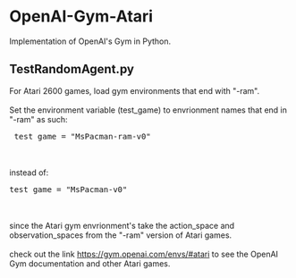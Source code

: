 # OpenAI-Gym-Atari
Implementation of OpenAI's Gym in Python.
<div>
  <h2>TestRandomAgent.py</h2>
  <p>
    For Atari 2600 games, load gym environments that end with "-ram". <br> <br>
    Set the environment variable (test_game) to envrionment names that end in "-ram" as such: <pre> test_game = "MsPacman-ram-v0" </pre> <br><br>
    instead of:<pre>test_game = "MsPacman-v0"</pre> <br><br>
    since the Atari gym envrionment's take the action_space and observation_spaces from the "-ram" version of Atari games. <br><br>
check out the link <a href="https://gym.openai.com/envs/#atari" placeholder="here">https://gym.openai.com/envs/#atari</a>
to see the OpenAI Gym documentation and other Atari games. 
  </p>
</div>
